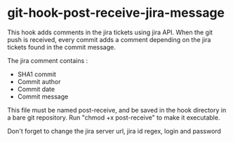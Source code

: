 # git-hook-post-receive-jira-message

This hook adds comments in the jira tickets using jira API.
When the git push is received, every commit adds a comment depending on the jira tickets found in the commit message.

The jira comment contains :
- SHA1 commit
- Commit author
- Commit date
- Commit message

This file must be named post-receive, and be saved in the hook directory in a bare git repository.
Run "chmod +x post-receive" to make it executable.

Don't forget to change the jira server url, jira id regex, login and password
